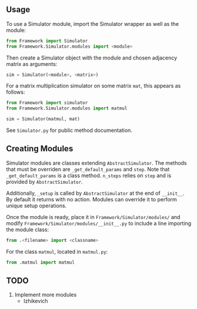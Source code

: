 Usage
---
To use a Simulator module, import the Simulator wrapper as well as the module:

```python
from Framework import Simulator
from Framework.Simulator.modules import <module>
```

Then create a Simulator object with the module and chosen adjacency matrix as 
arguments:

```python
sim = Simulator(<module>, <matrix>)
```

For a matrix multiplication simulator on some matrix `mat`, this appears as 
follows:

```python
from Framework import simulator
from Framework.Simulator.modules import matmul

sim = Simulator(matmul, mat)
```

See `Simulator.py` for public method documentation.

Creating Modules
---
Simulator modules are classes extending `AbstractSimulator`. The methods that 
must be overriden are `_get_default_params` and `step`. Note that 
`_get_default_params` is a class method. `n_steps` relies on `step` and is 
provided by `AbstractSimulator`.

Additionally, `_setup` is called by `AbstractSimulator` at the end of 
`__init__`. By default it returns with no action. Modules can override it to 
perform unique setup operations.

Once the module is ready, place it in `Framework/Simulator/modules/` and modify 
`Framework/Simulator/modules/__init__.py` to include a line importing the module 
class:

```python
from .<filename> import <classname>
```

For the class `matmul`, located in `matmul.py`:

```python
from .matmul import matmul
```

TODO
---
1. Implement more modules
	* Izhikevich
